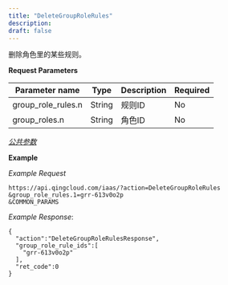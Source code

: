 ```yaml
---
title: "DeleteGroupRoleRules"
description: 
draft: false
---
```




删除角色里的某些规则。

**Request Parameters**

| Parameter name | Type | Description | Required |
| --- | --- | --- | --- |
| group_role_rules.n | String | 规则ID | No |
| group_roles.n | String | 角色ID | No |

[_公共参数_](../../../parameters)

**Example**

_Example Request_

```
https://api.qingcloud.com/iaas/?action=DeleteGroupRoleRules
&group_role_rules.1=grr-613v0o2p
&COMMON_PARAMS
```

_Example Response_:

```
{
  "action":"DeleteGroupRoleRulesResponse",
  "group_role_rule_ids":[
    "grr-613v0o2p"
  ],
  "ret_code":0
}
```
